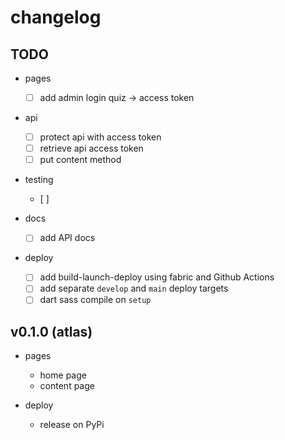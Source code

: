 # changelog

## TODO
- pages
    - [ ] add admin login quiz -> access token
  
- api
    - [ ] protect api with access token
    - [ ] retrieve api access token
    - [ ] put content method
    
- testing
    - [ ] 
    
- docs
    - [ ] add API docs
    
- deploy
    - [ ] add build-launch-deploy using fabric and Github Actions
    - [ ] add separate `develop` and `main` deploy targets
    - [ ] dart sass compile on `setup`

## v0.1.0 (atlas)

- pages
    - home page
    - content page

- deploy
    - release on PyPi